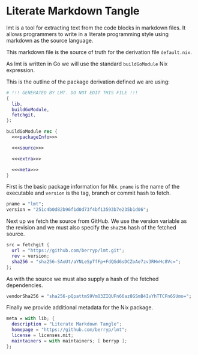 # Literate Markdown Tangle

lmt is a tool for extracting text from the code blocks in markdown files. It allows programmers to write in a literate programming style using markdown as the source language.

This markdown file is the source of truth for the derivation file `default.nix`.

As lmt is written in Go we will use the standard `buildGoModule` Nix expression.

This is the outline of the package derivation defined we are using:

```nix default.nix
# !!! GENERATED BY LMT. DO NOT EDIT THIS FILE !!!
{
  lib,
  buildGoModule,
  fetchgit,
}:

buildGoModule rec {
  <<<packageInfo>>>

  <<<source>>>

  <<<extra>>>

  <<<meta>>>
}
```

First is the basic package information for Nix. `pname` is the name of the executable
and `version` is the tag, branch or commit hash to fetch.

```nix "packageInfo"+=
pname = "lmt";
version = "251c4b0d82b96f1d0d73f4bf13593b7e235b1d06";
```

Next up we fetch the source from GitHub. We use the version variable as the revision
and we must also specify the `sha256` hash of the fetched source.

```nix "source"+=
src = fetchgit {
  url = "https://github.com/berryp/lmt.git";
  rev = version;
  sha256 = "sha256-SAoUt/aYNLeSpTfFp+FdQGd6sDCZoAe7zv3RHvHc8Vc=";
};
```

As with the source we must also supply a hash of the fetched dependencies.

```nix "extra"+=
vendorSha256 = "sha256-pQpattmS9VmO3ZIQUFn66az8GSmB4IvYhTTCFn6SUmo=";
```

Finally we provide additional metadata for the Nix package.

```nix "meta"+=
meta = with lib; {
  description = "Literate Markdown Tangle";
  homepage = "https://github.com/berryp/lmt";
  license = licenses.mit;
  maintainers = with maintainers; [ berryp ];
};
```
